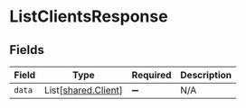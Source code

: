 # ListClientsResponse


## Fields

| Field                                                | Type                                                 | Required                                             | Description                                          |
| ---------------------------------------------------- | ---------------------------------------------------- | ---------------------------------------------------- | ---------------------------------------------------- |
| `data`                                               | List[[shared.Client](../../models/shared/client.md)] | :heavy_minus_sign:                                   | N/A                                                  |